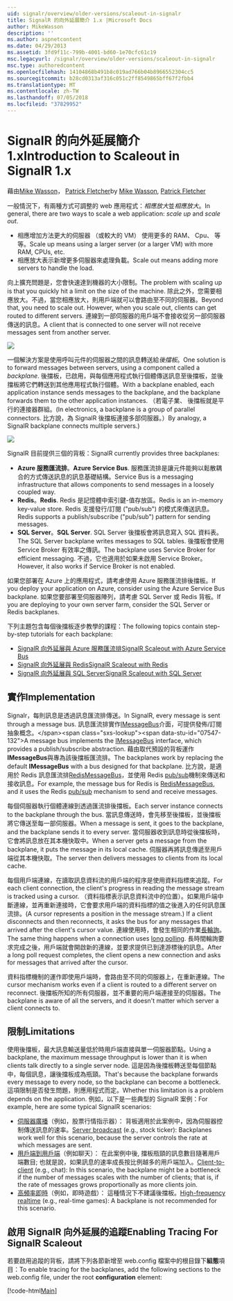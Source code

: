 ```yaml
---
uid: signalr/overview/older-versions/scaleout-in-signalr
title: SignalR 的向外延展簡介 1.x |Microsoft Docs
author: MikeWasson
description: ''
ms.author: aspnetcontent
ms.date: 04/29/2013
ms.assetid: 3fd9f11c-799b-4001-bd60-1e70cfc61c19
msc.legacyurl: /signalr/overview/older-versions/scaleout-in-signalr
msc.type: authoredcontent
ms.openlocfilehash: 14104868b491b8c019ad766b04b8966552304cc5
ms.sourcegitcommit: b28cd0313af316c051c2ff8549865bff67f2fbb4
ms.translationtype: MT
ms.contentlocale: zh-TW
ms.lasthandoff: 07/05/2018
ms.locfileid: "37829952"
---
```

<a name="introduction-to-scaleout-in-signalr-1x"></a><span data-ttu-id="07547-102">SignalR 的向外延展簡介 1.x</span><span class="sxs-lookup"><span data-stu-id="07547-102">Introduction to Scaleout in SignalR 1.x</span></span>
====================
<span data-ttu-id="07547-103">藉由[Mike Wasson](https://github.com/MikeWasson)， [Patrick Fletcher](https://github.com/pfletcher)</span><span class="sxs-lookup"><span data-stu-id="07547-103">by [Mike Wasson](https://github.com/MikeWasson), [Patrick Fletcher](https://github.com/pfletcher)</span></span>

<span data-ttu-id="07547-104">一般情況下，有兩種方式可調整的 web 應用程式：*相應放大*並*相應放大*。</span><span class="sxs-lookup"><span data-stu-id="07547-104">In general, there are two ways to scale a web application: *scale up* and *scale out*.</span></span>

- <span data-ttu-id="07547-105">相應增加方法更大的伺服器 （或較大的 VM） 使用更多的 RAM、 Cpu、 等等。</span><span class="sxs-lookup"><span data-stu-id="07547-105">Scale up means using a larger server (or a larger VM) with more RAM, CPUs, etc.</span></span>
- <span data-ttu-id="07547-106">相應放大表示新增更多伺服器來處理負載。</span><span class="sxs-lookup"><span data-stu-id="07547-106">Scale out means adding more servers to handle the load.</span></span>

<span data-ttu-id="07547-107">向上擴充問題是，您會快速達到機器的大小限制。</span><span class="sxs-lookup"><span data-stu-id="07547-107">The problem with scaling up is that you quickly hit a limit on the size of the machine.</span></span> <span data-ttu-id="07547-108">除此之外，您需要相應放大。不過，當您相應放大，則用戶端就可以會路由至不同的伺服器。</span><span class="sxs-lookup"><span data-stu-id="07547-108">Beyond that, you need to scale out. However, when you scale out, clients can get routed to different servers.</span></span> <span data-ttu-id="07547-109">連線到一部伺服器的用戶端不會接收從另一部伺服器傳送的訊息。</span><span class="sxs-lookup"><span data-stu-id="07547-109">A client that is connected to one server will not receive messages sent from another server.</span></span>

![](scaleout-in-signalr/_static/image1.png)

<span data-ttu-id="07547-110">一個解決方案是使用呼叫元件的伺服器之間的訊息轉送給*後擋板*。</span><span class="sxs-lookup"><span data-stu-id="07547-110">One solution is to forward messages between servers, using a component called a *backplane*.</span></span> <span data-ttu-id="07547-111">後擋板，已啟用，與每個應用程式執行個體傳送訊息至後擋板，並後擋板將它們轉送到其他應用程式執行個體。</span><span class="sxs-lookup"><span data-stu-id="07547-111">With a backplane enabled, each application instance sends messages to the backplane, and the backplane forwards them to the other application instances.</span></span> <span data-ttu-id="07547-112">（若電子業、 後擋板就是平行的連接器群組。</span><span class="sxs-lookup"><span data-stu-id="07547-112">(In electronics, a backplane is a group of parallel connectors.</span></span> <span data-ttu-id="07547-113">比方說，為 SignalR 後擋板連接多部伺服器。）</span><span class="sxs-lookup"><span data-stu-id="07547-113">By analogy, a SignalR backplane connects multiple servers.)</span></span>

![](scaleout-in-signalr/_static/image2.png)

<span data-ttu-id="07547-114">SignalR 目前提供三個的背板：</span><span class="sxs-lookup"><span data-stu-id="07547-114">SignalR currently provides three backplanes:</span></span>

- <span data-ttu-id="07547-115">**Azure 服務匯流排**。</span><span class="sxs-lookup"><span data-stu-id="07547-115">**Azure Service Bus**.</span></span> <span data-ttu-id="07547-116">服務匯流排是讓元件能夠以鬆散耦合的方式傳送訊息的訊息基礎結構。</span><span class="sxs-lookup"><span data-stu-id="07547-116">Service Bus is a messaging infrastructure that allows components to send messages in a loosely coupled way.</span></span>
- <span data-ttu-id="07547-117">**Redis**。</span><span class="sxs-lookup"><span data-stu-id="07547-117">**Redis**.</span></span> <span data-ttu-id="07547-118">Redis 是記憶體中索引鍵-值存放區。</span><span class="sxs-lookup"><span data-stu-id="07547-118">Redis is an in-memory key-value store.</span></span> <span data-ttu-id="07547-119">Redis 支援發行/訂閱 ("pub/sub") 的模式來傳送訊息。</span><span class="sxs-lookup"><span data-stu-id="07547-119">Redis supports a publish/subscribe ("pub/sub") pattern for sending messages.</span></span>
- <span data-ttu-id="07547-120">**SQL Server**。</span><span class="sxs-lookup"><span data-stu-id="07547-120">**SQL Server**.</span></span> <span data-ttu-id="07547-121">SQL Server 後擋板會將訊息寫入 SQL 資料表。</span><span class="sxs-lookup"><span data-stu-id="07547-121">The SQL Server backplane writes messages to SQL tables.</span></span> <span data-ttu-id="07547-122">後擋板會使用 Service Broker 有效率之傳訊。</span><span class="sxs-lookup"><span data-stu-id="07547-122">The backplane uses Service Broker for efficient messaging.</span></span> <span data-ttu-id="07547-123">不過，它也適用於如果未啟用 Service Broker。</span><span class="sxs-lookup"><span data-stu-id="07547-123">However, it also works if Service Broker is not enabled.</span></span>

<span data-ttu-id="07547-124">如果您部署在 Azure 上的應用程式，請考慮使用 Azure 服務匯流排後擋板。</span><span class="sxs-lookup"><span data-stu-id="07547-124">If you deploy your application on Azure, consider using the Azure Service Bus backplane.</span></span> <span data-ttu-id="07547-125">如果您要部署至伺服器陣列，請考慮 SQL Server 或 Redis 背板。</span><span class="sxs-lookup"><span data-stu-id="07547-125">If you are deploying to your own server farm, consider the SQL Server or Redis backplanes.</span></span>

<span data-ttu-id="07547-126">下列主題包含每個後擋板逐步教學的課程：</span><span class="sxs-lookup"><span data-stu-id="07547-126">The following topics contain step-by-step tutorials for each backplane:</span></span>

- [<span data-ttu-id="07547-127">SignalR 向外延展與 Azure 服務匯流排</span><span class="sxs-lookup"><span data-stu-id="07547-127">SignalR Scaleout with Azure Service Bus</span></span>](scaleout-with-windows-azure-service-bus.md)
- [<span data-ttu-id="07547-128">SignalR 向外延展與 Redis</span><span class="sxs-lookup"><span data-stu-id="07547-128">SignalR Scaleout with Redis</span></span>](scaleout-with-redis.md)
- [<span data-ttu-id="07547-129">SignalR 向外延展與 SQL Server</span><span class="sxs-lookup"><span data-stu-id="07547-129">SignalR Scaleout with SQL Server</span></span>](scaleout-with-sql-server.md)

## <a name="implementation"></a><span data-ttu-id="07547-130">實作</span><span class="sxs-lookup"><span data-stu-id="07547-130">Implementation</span></span>

<span data-ttu-id="07547-131">Signalr，每則訊息是透過訊息匯流排傳送。</span><span class="sxs-lookup"><span data-stu-id="07547-131">In SignalR, every message is sent through a message bus.</span></span> <span data-ttu-id="07547-132">訊息匯流排實作[IMessageBus](https://msdn.microsoft.com/library/microsoft.aspnet.signalr.messaging.imessagebus(v=vs.100).aspx)介面，可提供發佈/訂閱抽象概念。</span><span class="sxs-lookup"><span data-stu-id="07547-132">A message bus implements the [IMessageBus](https://msdn.microsoft.com/library/microsoft.aspnet.signalr.messaging.imessagebus(v=vs.100).aspx) interface, which provides a publish/subscribe abstraction.</span></span> <span data-ttu-id="07547-133">藉由取代預設的背板運作**IMessageBus**與專為該後擋板匯流排。</span><span class="sxs-lookup"><span data-stu-id="07547-133">The backplanes work by replacing the default **IMessageBus** with a bus designed for that backplane.</span></span> <span data-ttu-id="07547-134">比方說，是適用於 Redis 訊息匯流排[RedisMessageBus](https://msdn.microsoft.com/library/microsoft.aspnet.signalr.redis.redismessagebus(v=vs.100).aspx)，並使用 Redis [pub/sub](http://redis.io/topics/pubsub)機制來傳送和接收訊息。</span><span class="sxs-lookup"><span data-stu-id="07547-134">For example, the message bus for Redis is [RedisMessageBus](https://msdn.microsoft.com/library/microsoft.aspnet.signalr.redis.redismessagebus(v=vs.100).aspx), and it uses the Redis [pub/sub](http://redis.io/topics/pubsub) mechanism to send and receive messages.</span></span>

<span data-ttu-id="07547-135">每個伺服器執行個體連線到透過匯流排後擋板。</span><span class="sxs-lookup"><span data-stu-id="07547-135">Each server instance connects to the backplane through the bus.</span></span> <span data-ttu-id="07547-136">當訊息傳送時，會先移至後擋板，並後擋板將它傳送至每一部伺服器。</span><span class="sxs-lookup"><span data-stu-id="07547-136">When a message is sent, it goes to the backplane, and the backplane sends it to every server.</span></span> <span data-ttu-id="07547-137">當伺服器收到訊息時從後擋板時，它會將訊息放在其本機快取中。</span><span class="sxs-lookup"><span data-stu-id="07547-137">When a server gets a message from the backplane, it puts the message in its local cache.</span></span> <span data-ttu-id="07547-138">伺服器再將訊息傳遞至用戶端從其本機快取。</span><span class="sxs-lookup"><span data-stu-id="07547-138">The server then delivers messages to clients from its local cache.</span></span>

<span data-ttu-id="07547-139">每個用戶端連線，在讀取訊息資料流的用戶端的程序是使用資料指標來追蹤。</span><span class="sxs-lookup"><span data-stu-id="07547-139">For each client connection, the client's progress in reading the message stream is tracked using a cursor.</span></span> <span data-ttu-id="07547-140">（資料指標表示訊息資料流中的位置）。如果用戶端中斷連線，並再重新連接時，它會要求用戶端的資料指標的值之後進入的任何訊息匯流排。</span><span class="sxs-lookup"><span data-stu-id="07547-140">(A cursor represents a position in the message stream.) If a client disconnects and then reconnects, it asks the bus for any messages that arrived after the client's cursor value.</span></span> <span data-ttu-id="07547-141">連線使用時，會發生相同的作業[長輪詢](../getting-started/introduction-to-signalr.md#transports)。</span><span class="sxs-lookup"><span data-stu-id="07547-141">The same thing happens when a connection uses [long polling](../getting-started/introduction-to-signalr.md#transports).</span></span> <span data-ttu-id="07547-142">長時間輪詢要求完成之後，用戶端就會開啟新的連線，並要求提供已到達游標後的訊息。</span><span class="sxs-lookup"><span data-stu-id="07547-142">After a long poll request completes, the client opens a new connection and asks for messages that arrived after the cursor.</span></span>

<span data-ttu-id="07547-143">資料指標機制的運作即使用戶端時，會路由至不同的伺服器上，在重新連線。</span><span class="sxs-lookup"><span data-stu-id="07547-143">The cursor mechanism works even if a client is routed to a different server on reconnect.</span></span> <span data-ttu-id="07547-144">後擋板所知的所有伺服器，並不重要的用戶端連接至的伺服器。</span><span class="sxs-lookup"><span data-stu-id="07547-144">The backplane is aware of all the servers, and it doesn't matter which server a client connects to.</span></span>

## <a name="limitations"></a><span data-ttu-id="07547-145">限制</span><span class="sxs-lookup"><span data-stu-id="07547-145">Limitations</span></span>

<span data-ttu-id="07547-146">使用後擋板，最大訊息輸送量低於時用戶端直接與單一伺服器節點。</span><span class="sxs-lookup"><span data-stu-id="07547-146">Using a backplane, the maximum message throughput is lower than it is when clients talk directly to a single server node.</span></span> <span data-ttu-id="07547-147">這是因為後擋板轉送至每個節點中，每個訊息，讓後擋板成為瓶頸。</span><span class="sxs-lookup"><span data-stu-id="07547-147">That's because the backplane forwards every message to every node, so the backplane can become a bottleneck.</span></span> <span data-ttu-id="07547-148">這項限制是否發生問題，則應用程式而定。</span><span class="sxs-lookup"><span data-stu-id="07547-148">Whether this limitation is a problem depends on the application.</span></span> <span data-ttu-id="07547-149">例如，以下是一些典型的 SignalR 案例：</span><span class="sxs-lookup"><span data-stu-id="07547-149">For example, here are some typical SignalR scenarios:</span></span>

- <span data-ttu-id="07547-150">[伺服器廣播](tutorial-server-broadcast-with-aspnet-signalr.md)（例如，股票行情指示器）： 背板適用於此案例中，因為伺服器控制傳送訊息的速率。</span><span class="sxs-lookup"><span data-stu-id="07547-150">[Server broadcast](tutorial-server-broadcast-with-aspnet-signalr.md) (e.g., stock ticker): Backplanes work well for this scenario, because the server controls the rate at which messages are sent.</span></span>
- <span data-ttu-id="07547-151">[用戶端到用戶端](tutorial-getting-started-with-signalr.md)（例如聊天）： 在此案例中後, 擋板瓶頸的訊息數目隨著用戶端數目; 也就是說，如果訊息的速率成長按比例越多的用戶端加入。</span><span class="sxs-lookup"><span data-stu-id="07547-151">[Client-to-client](tutorial-getting-started-with-signalr.md) (e.g., chat): In this scenario, the backplane might be a bottleneck if the number of messages scales with the number of clients; that is, if the rate of messages grows proportionally as more clients join.</span></span>
- <span data-ttu-id="07547-152">[高頻率即時](tutorial-high-frequency-realtime-with-signalr.md)（例如，即時遊戲）： 這種情況下不建議後擋板。</span><span class="sxs-lookup"><span data-stu-id="07547-152">[High-frequency realtime](tutorial-high-frequency-realtime-with-signalr.md) (e.g., real-time games): A backplane is not recommended for this scenario.</span></span>

## <a name="enabling-tracing-for-signalr-scaleout"></a><span data-ttu-id="07547-153">啟用 SignalR 向外延展的追蹤</span><span class="sxs-lookup"><span data-stu-id="07547-153">Enabling Tracing For SignalR Scaleout</span></span>

<span data-ttu-id="07547-154">若要啟用追蹤的背板，請將下列各節新增至 web.config 檔案中的根目錄下**組態**項目：</span><span class="sxs-lookup"><span data-stu-id="07547-154">To enable tracing for the backplanes, add the following sections to the web.config file, under the root **configuration** element:</span></span>

[!code-html[Main](scaleout-in-signalr/samples/sample1.html)]
